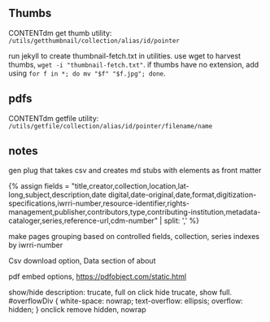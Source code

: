 
## Thumbs

CONTENTdm get thumb utility:
`/utils/getthumbnail/collection/alias/id/pointer`

run jekyll to create thumbnail-fetch.txt in utilities. 
use wget to harvest thumbs, `wget -i "thumbnail-fetch.txt"`.
if thumbs have no extension, add using `for f in *; do mv "$f" "$f.jpg"; done`.

## pdfs

CONTENTdm getfile utility:
`/utils/getfile/collection/alias/id/pointer/filename/name`


## notes

gen plug that takes csv and creates md stubs with elements as front matter

{% assign fields = "title,creator,collection,location,lat-long,subject,description,date digital,date-original,date,format,digitization-specifications,iwrri-number,resource-identifier,rights-management,publisher,contributors,type,contributing-institution,metadata-cataloger,series,reference-url,cdm-number" | split: ',' %}

make pages grouping based on controlled fields, collection, series 
indexes by iwrri-number 

Csv download option, Data section of about

pdf embed options, https://pdfobject.com/static.html 

show/hide description: 
trucate, full on click hide trucate, show full.
#overflowDiv { white-space: nowrap; text-overflow: ellipsis; overflow: hidden; }
onclick remove hidden, nowrap
